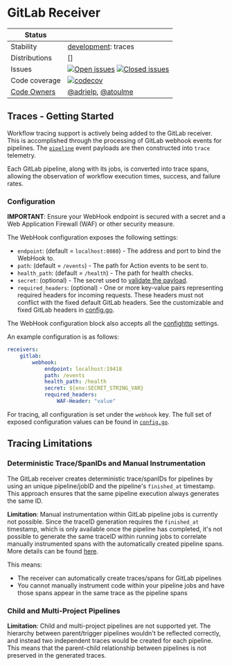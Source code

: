 # GitLab Receiver

<!-- status autogenerated section -->
| Status        |           |
| ------------- |-----------|
| Stability     | [development]: traces   |
| Distributions | [] |
| Issues        | [![Open issues](https://img.shields.io/github/issues-search/open-telemetry/opentelemetry-collector-contrib?query=is%3Aissue%20is%3Aopen%20label%3Areceiver%2Fgitlab%20&label=open&color=orange&logo=opentelemetry)](https://github.com/open-telemetry/opentelemetry-collector-contrib/issues?q=is%3Aopen+is%3Aissue+label%3Areceiver%2Fgitlab) [![Closed issues](https://img.shields.io/github/issues-search/open-telemetry/opentelemetry-collector-contrib?query=is%3Aissue%20is%3Aclosed%20label%3Areceiver%2Fgitlab%20&label=closed&color=blue&logo=opentelemetry)](https://github.com/open-telemetry/opentelemetry-collector-contrib/issues?q=is%3Aclosed+is%3Aissue+label%3Areceiver%2Fgitlab) |
| Code coverage | [![codecov](https://codecov.io/github/open-telemetry/opentelemetry-collector-contrib/graph/main/badge.svg?component=receiver_gitlab)](https://app.codecov.io/gh/open-telemetry/opentelemetry-collector-contrib/tree/main/?components%5B0%5D=receiver_gitlab&displayType=list) |
| [Code Owners](https://github.com/open-telemetry/opentelemetry-collector-contrib/blob/main/CONTRIBUTING.md#becoming-a-code-owner)    | [@adrielp](https://www.github.com/adrielp), [@atoulme](https://www.github.com/atoulme) |

[development]: https://github.com/open-telemetry/opentelemetry-collector/blob/main/docs/component-stability.md#development
<!-- end autogenerated section -->

## Traces - Getting Started

Workflow tracing support is actively being added to the GitLab receiver.
This is accomplished through the processing of GitLab webhook
events for pipelines. The [`pipeline`](https://docs.gitlab.com/ee/user/project/integrations/webhook_events.html#pipeline-events) event payloads are then constructed into `trace`
telemetry.

Each GitLab pipeline, along with its jobs, is converted 
into trace spans, allowing the observation of workflow execution times,
success, and failure rates.

### Configuration

**IMPORTANT**: Ensure your WebHook endpoint is secured with a secret and a Web
Application Firewall (WAF) or other security measure.

The WebHook configuration exposes the following settings:

* `endpoint`: (default = `localhost:8080`) - The address and port to bind the WebHook to.
* `path`: (default = `/events`) - The path for Action events to be sent to.
* `health_path`: (default = `/health`) - The path for health checks.
* `secret`: (optional) - The secret used to [validate the payload](https://docs.gitlab.com/ee/user/project/integrations/webhooks.html#custom-headers).
* `required_headers`: (optional) - One or more key-value pairs representing required headers for incoming requests. These headers must not conflict with the fixed default GitLab headers. See the customizable and fixed GitLab headers in [config.go](./config.go).

The WebHook configuration block also accepts all the [confighttp](https://pkg.go.dev/go.opentelemetry.io/collector/config/confighttp#ServerConfig)
settings.

An example configuration is as follows:

```yaml
receivers:
    gitlab:
        webhook:
            endpoint: localhost:19418
            path: /events
            health_path: /health
            secret: ${env:SECRET_STRING_VAR}
            required_headers:
                WAF-Header: "value"
```

For tracing, all configuration is set under the `webhook` key. The full set
of exposed configuration values can be found in [`config.go`](config.go).

## Tracing Limitations

### Deterministic Trace/SpanIDs and Manual Instrumentation

The GitLab receiver creates deterministic trace/spanIDs for pipelines by using an unique pipeline/jobID and the pipeline's `finished_at` timestamp. This approach ensures that the same pipeline execution always generates the same ID.

**Limitation**: Manual instrumentation within GitLab pipeline jobs is currently not possible. Since the traceID generation requires the `finished_at` timestamp, which is only available once the pipeline has completed, it's not possible to generate the same traceID within running jobs to correlate manually instrumented spans with the automatically created pipeline spans. More details can be found [here](https://github.com/open-telemetry/semantic-conventions/issues/1749#issuecomment-2772544215).

This means:
- The receiver can automatically create traces/spans for GitLab pipelines
- You cannot manually instrument code within your pipeline jobs and have those spans appear in the same trace as the pipeline spans

### Child and Multi-Project Pipelines

**Limitation**: Child and multi-project pipelines are not supported yet. The hierarchy between parent/trigger pipelines wouldn't be reflected correctly, and instead two independent traces would be created for each pipeline. This means that the parent-child relationship between pipelines is not preserved in the generated traces.